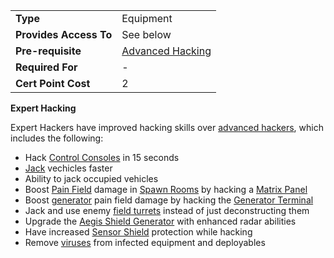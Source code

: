 |                        |                                         |
| ---------------------- | --------------------------------------- |
| **Type**               | Equipment                               |
| **Provides Access To** | See below                               |
| **Pre-requisite**      | [Advanced Hacking](Advanced_Hacking.md) |
| **Required For**       | \-                                      |
| **Cert Point Cost**    | 2                                       |

**Expert Hacking**

Expert Hackers have improved hacking skills over
[advanced hackers](Advanced_Hacking.md), which includes the following:

- Hack [Control Consoles](../locations/Control_Console.md) in 15 seconds
- [Jack](../terminology/Jack.md) vechicles faster
- Ability to jack occupied vehicles
- Boost [Pain Field](../terminology/Pain_Field.md) damage in
  [Spawn Rooms](../locations/Spawn_Room.md) by hacking a
  [Matrix Panel](../items/Matrix_Panel.md)
- Boost [generator](../items/Generator.md) pain field damage by hacking the
  [Generator Terminal](../items/Generator_Terminal.md)
- Jack and use enemy [field turrets](../weapons/One-Manned_Field_Turret.md)
  instead of just deconstructing them
- Upgrade the [Aegis Shield Generator](../weapons/Aegis_Shield_Generator.md)
  with enhanced radar abilities
- Have increased [Sensor Shield](../implants/Sensor_Shield.md) protection while
  hacking
- Remove [viruses](../terminology/Virus.md) from infected equipment and
  deployables
